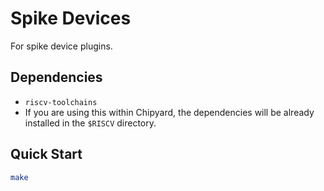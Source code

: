 # Spike Devices

For spike device plugins.

## Dependencies
- `riscv-toolchains`
- If you are using this within Chipyard, the dependencies will be already installed in the `$RISCV` directory.

## Quick Start
```bash
make
```
